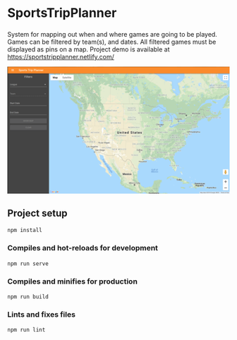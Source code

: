 # SportsTripPlanner
###
System for mapping out when and where games are going to be played. Games can be filtered by team(s), and dates. All filtered games must be displayed as pins on a map.
Project demo is available at https://sportstripplanner.netlify.com/

![Sports Trip Planner](https://github.com/vcmiranda/SportsTripPlanner/blob/assets/app.png?raw=true)

## Project setup
```
npm install
```

### Compiles and hot-reloads for development
```
npm run serve
```

### Compiles and minifies for production
```
npm run build
```

### Lints and fixes files
```
npm run lint
```
